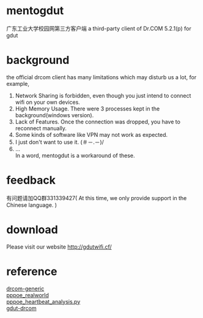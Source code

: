 # mentogdut
广东工业大学校园网第三方客户端 a third-party client of Dr.COM 5.2.1(p) for gdut 

# background
the official drcom client has many limitations which may disturb us a lot, for example,  
1. Network Sharing is forbidden, even though you just intend to connect wifi on your own devices.  
2. High Memory Usage. There were 3 processes kept in the background(windows version).  
3. Lack of Features. Once the connection was dropped, you have to reconnect manually.  
4. Some kinds of software like VPN may not work as expected.  
5. I just don't want to use it. (＃－.－)/  
6. ...  
In a word, mentogdut is a workaround of these.  

# feedback
有问题请加QQ群331339427( At this time, we only provide support in the Chinese language. )  

# download
Please visit our website http://gdutwifi.cf/  

# reference
[drcom-generic][1]  
[pppoe_realworld][2]  
[pppoe_heartbeat_analysis.py][3]  
[gdut-drcom][4]  

[1]: https://github.com/drcoms/drcom-generic/
[2]: https://github.com/drcoms/drcom-generic/blob/master/analyses/pppoe_realworld.md
[3]: https://github.com/drcoms/drcom-generic/blob/master/tests/pppoe_heartbeat_analysis.py
[4]: https://github.com/chenhaowen01/gdut-drcom
